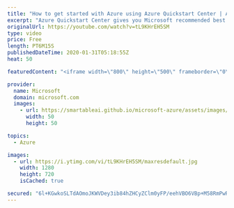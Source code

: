 ```yaml
---
title: "How to get started with Azure using Azure Quickstart Center | Azure Friday"
excerpt: "Azure Quickstart Center gives you Microsoft recommended best practices to set up your Azure environment and create your first cloud project with confidence. Ayesha Ghaffar joins Donovan Brown to show how to get started with Azure using Azure Quickstart Center.  1:22 - Demo  Get started with the Azure"
originalUrl: https://youtube.com/watch?v=tL9KHrEH5SM
type: video
price: Free
length: PT6M15S
publishedDateTime: 2020-01-31T05:18:55Z
heat: 50

featuredContent: "<iframe width=\"800\" height=\"500\" frameborder=\"0\" src=\"https://www.youtube.com/embed/tL9KHrEH5SM\" allow=\"accelerometer; autoplay; encrypted-media; gyroscope; picture-in-picture\" allowfullscreen></iframe>"

provider:
  name: Microsoft
  domain: microsoft.com
  images:
    - url: https://smartableai.github.io/microsoft-azure/assets/images/organizations/microsoft.com-50x50.jpg
      width: 50
      height: 50

topics:
  - Azure

images:
  - url: https://i.ytimg.com/vi/tL9KHrEH5SM/maxresdefault.jpg
    width: 1280
    height: 720
    isCached: true

secured: "6l+KGwkoSLTdAOmoJKWVDey3ib84hZHCyZClm0yFP/eehVBO6VBp+M58RmPwRhI+7dNu8ssLzgv+AiH6VrVKsvF8OQ3o+kLTZSnvkvu0lzsjHyQKaUif7e1SHgvNQrVAJBSgMtjHyCGZ+2PPR9XDotlQrUs4+nY9hV76UpgPe3RzM7sETZ76vyqPn+rrx1WrNN8FgY5oEID2IUc/tz8O25jeRY2sdydjdkFMY7rrOO/sSvf7RJGiUItC7XlgB9EnRyw+1KS6TZHlxrUxzwCvAjoO+vEYu/4GcNHSNJ+YMMSJ9Kg9SA8vCVTfFN2oG8alL3pDea/Xd10qPYZ3Y8+V6G5DHLnPaAYSmGQUxzWsOOj84zthchVAYIZvtUs4cL4s8+sYel1yLgzmrHf2dkFrX0RyrsG5qTCAFN3UDHnv5Io=;NqCcj+ClKgJz4wcY7PuI6w=="
---
```



